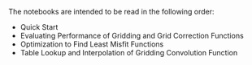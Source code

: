 The notebooks are intended to be read in the following order:

- Quick Start
- Evaluating Performance of Gridding and Grid Correction Functions
- Optimization to Find Least Misfit Functions
- Table Lookup and Interpolation of Gridding Convolution Function
